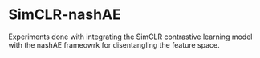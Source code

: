 # SimCLR-nashAE
Experiments done with integrating the SimCLR contrastive learning model with the nashAE frameowrk for disentangling the feature space.
